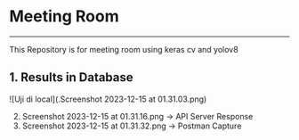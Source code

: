 # Meeting Room
---
This Repository is for meeting room using keras cv and yolov8

## 1.  Results in Database
![Uji di local](.Screenshot 2023-12-15 at 01.31.03.png)


2. Screenshot 2023-12-15 at 01.31.16.png -> API Server Response
3. Screenshot 2023-12-15 at 01.31.32.png -> Postman Capture
